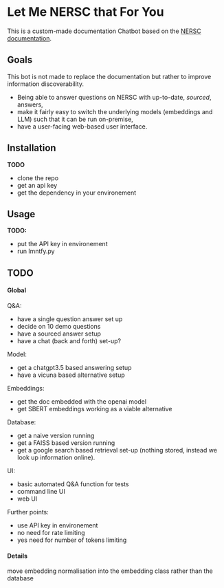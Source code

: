 # Let Me NERSC that For You

This is a custom-made documentation Chatbot based on the [NERSC documentation](https://docs.nersc.gov/).

## Goals

This bot is not made to replace the documentation but rather to improve information discoverability.

* Being able to answer questions on NERSC with up-to-date, *sourced*, answers,
* make it fairly easy to switch the underlying models (embeddings and LLM) such that it can be run on-premise,
* have a user-facing web-based user interface.

## Installation

**TODO**
- clone the repo
- get an api key
- get the dependency in your environement

## Usage

**TODO:**
- put the API key in environement
- run lmntfy.py

## TODO

#### Global

Q&A:
- have a single question answer set up
- decide on 10 demo questions
- have a sourced answer setup
- have a chat (back and forth) set-up?

Model:
- get a chatgpt3.5 based answering setup
- have a vicuna based alternative setup

Embeddings:
- get the doc embedded with the openai model
- get SBERT embeddings working as a viable alternative

Database:
- get a naive version running
- get a FAISS based version running
- get a google search based retrieval set-up (nothing stored, instead we look up information online).

UI:
- basic automated Q&A function for tests
- command line UI
- web UI

Further points:
- use API key in environement
- no need for rate limiting
- yes need for number of tokens limiting

#### Details

move embedding normalisation into the embedding class rather than the database